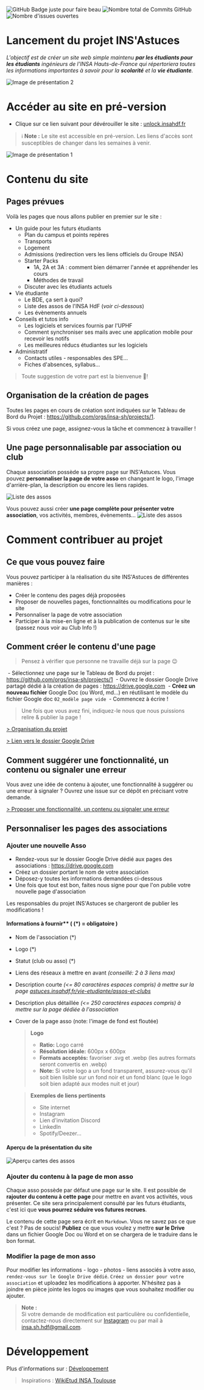 ![GitHub Badge juste pour faire beau](https://img.shields.io/badge/INS'Astuces-HdF-pink?style=for-the-badge&logo=github&logoColor=white) 
![Nombre total de Commits GitHub](https://img.shields.io/github/commit-activity/t/insa-sh/INSAstuces?style=for-the-badge)
![Nombre d'issues ouvertes](https://img.shields.io/github/issues/insa-sh/INSAstuces?style=for-the-badge)

# Lancement du projet INS'Astuces

_L'objectif est de créer un site web simple maintenu **par les étudiants pour les étudiants** ingénieurs de l'INSA Hauts-de-France qui répertoriera toutes les informations importantes à savoir pour la **scolarité** et la **vie étudiante**._

![Image de présentation 2](readmefiles/presentation1.png)

# Accéder au site en pré-version

- Clique sur ce lien suivant pour dévérouiller le site : [unlock.insahdf.fr](https://unlock.insahdf.fr/)

 > ℹ️ **Note :** Le site est accessible en pré-version. Les liens d'accès sont susceptibles de changer dans les semaines à venir. 

![Image de présentation 1](readmefiles/presentation2.png)

# Contenu du site 

## Pages prévues

Voilà les pages que nous allons publier en premier sur le site :

- Un guide pour les futurs étudiants
    - Plan du campus et points repères
    - Transports
    - Logement
    - Admissions (redirection vers les liens officiels du Groupe INSA)
    - Starter Packs
        - 1A, 2A et 3A : comment bien démarrer l'année et appréhender les cours
        - Méthodes de travail
    - Discuter avec les étudiants actuels
- Vie étudiante
    - Le BDE, ça sert à quoi?
    - Liste des assos de l'INSA HdF (*voir ci-dessous*)
    - Les évènements annuels
- Conseils et tutos info
    - Les logiciels et services fournis par l'UPHF
    - Comment synchroniser ses mails avec une application mobile pour recevoir les notifs
    - Les meilleures réducs étudiantes sur les logiciels
- Administratif
    - Contacts utiles - responsables des SPE...
    - Fiches d'absences, syllabus...

> Toute suggestion de votre part est la bienvenue 🤝!

## Organisation de la création de pages
Toutes les pages en cours de création sont indiquées sur le Tableau de Bord du Projet : https://github.com/orgs/insa-sh/projects/1.

Si vous créez une page, assignez-vous la tâche et commencez à travailler !
## Une page personnalisable par association ou club
Chaque association possède sa propre page sur INS'Astuces. Vous pouvez **personnaliser la page de votre asso** en changeant le logo, l'image d'arrière-plan, la description ou encore les liens rapides. 

![Liste des assos](readmefiles/apercu-page-assos.png) 


Vous pouvez aussi créer **une page complète pour présenter votre association**, vos activités, membres, évènements...
![Liste des assos](readmefiles/apercu-page-asso.png) 

# Comment contribuer au projet
## Ce que vous pouvez faire
Vous pouvez participer à la réalisation du site INS'Astuces de différentes manières : 
- Créer le contenu des pages déjà proposées
- Proposer de nouvelles pages, fonctionnalités ou modifications pour le site
- Personnaliser la page de votre association
- Participer à la mise-en ligne et à la publication de contenus sur le site (passez nous voir au Club Info !)

## Comment créer le contenu d'une page

> Pensez à vérifier que personne ne travaille déjà sur la page 😉

 - Sélectionnez une page sur le Tableau de Bord du projet : https://github.com/orgs/insa-sh/projects/1
 - Ouvrez le dossier Google Drive partagé dédié à la création de pages : https://drive.google.com
 - **Créez un nouveau fichier** Google Doc (ou Word, md...) en réutilisant le modèle du fichier Google doc `02_modèle page vide`
 - Commencez à écrire !

> Une fois que vous avez fini, indiquez-le nous que nous puissions relire & publier la page !

[> Organisation du projet](https://github.com/orgs/insa-sh/projects/1)

[> Lien vers le dossier Google Drive](https://example.com/)

## Comment suggérer une fonctionnalité, un contenu ou signaler une erreur

Vous avez une idée de contenu à ajouter, une fonctionnalité à suggérer ou une erreur à signaler ? Ouvrez une issue sur ce dépôt en précisant votre demande.

[> Proposer une fonctionnalité, un contenu ou signaler une erreur](https://github.com/insa-sh/INSAstuces/issues/new)

## Personnaliser les pages des associations

### Ajouter une nouvelle Asso

- Rendez-vous sur le dossier Google Drive dédié aux pages des associations : https://drive.google.com
- Créez un dossier portant le nom de votre association
- Déposez-y toutes les informations demandées ci-dessous
- Une fois que tout est bon, faites nous signe pour que l'on publie votre nouvelle page d'association

Les responsables du projet INS'Astuces se chargeront de publier les modifications !



#### Informations à fournir** ( (\*) = obligatoire )
- Nom de l'association (\*)
- Logo (\*)
- Statut (club ou asso) (\*)
- Liens des réseaux à mettre en avant _(conseillé: 2 à 3 liens max)_
- Description courte _(<= 80 caractères espaces compris) à mettre sur la page [astuces.insahdf.fr/vie-etudiante/assos-et-clubs](https://astuces.insahdf.fr/vie-etudiante/assos-et-clubs)_
- Description plus détaillée _(<= 250 caractères espaces compris) à mettre sur la page dédiée à l'association_
- Cover de la page asso (note: l'image de fond est floutée)


    > **Logo**
    > - **Ratio:** Logo carré <br/>
    > - **Résolution idéale:** 600px x 600px<br/>
    > - **Formats acceptés:** favoriser .svg et .webp  (les autres formats seront convertis en .webp) <br/>
    > - **Note:** Si votre logo a un fond transparent, assurez-vous qu'il soit bien lisible sur un fond noir et un fond blanc (que le logo soit bien adapté aux modes nuit et jour)

    >  **Exemples de liens pertinents**
    >- Site internet
    >- Instagram
    >- Lien d'invitation Discord
    >- LinkedIn
    >- Spotify/Deezer...

#### Aperçu de la présentation du site

![Aperçu cartes des assos](readmefiles/apercu-page-assos.png)

### Ajouter du contenu à la page de mon asso
Chaque asso possède par défaut une page sur le site. Il est possible de **rajouter du contenu à cette page** pour mettre en avant vos activités, vous présenter. Ce site sera principalement consulté par les futurs étudiants, c'est ici que **vous pourrez séduire vos futures recrues**.

Le contenu de cette page sera écrit en `Markdown`. Vous ne savez pas ce que c'est ? Pas de soucis! **Publiez** ce que vous voulez y mettre **sur le Drive** dans un fichier Google Doc ou Word et on se chargera de le traduire dans le bon format.

### Modifier la page de mon asso

Pour modifier les informations - logo - photos - liens associés à votre asso, `rendez-vous sur le Google Drive dédié`. `Créez un dossier pour votre association` et uploadez les modifications à apporter. N'hésitez pas à joindre en pièce jointe les logos ou images que vous souhaitez modifier ou ajouter.

> **Note :**<br>
> Si votre demande de modification est particulière ou confidentielle, contactez-nous directement sur [Instagram](https://instagram.com/clubinfoinsahdf) ou par mail à [insa.sh.hdf@gmail.com](mailto:insa.sh.hdf@gmail.com).


# Développement

Plus d'informations sur : [Développement](https://github.com/insa-sh/INSAstuces/blob/main/INSAstuces/README.md)

> Inspirations : [WikiEtud INSA Toulouse](https://wiki.etud.insa-toulouse.fr/)

